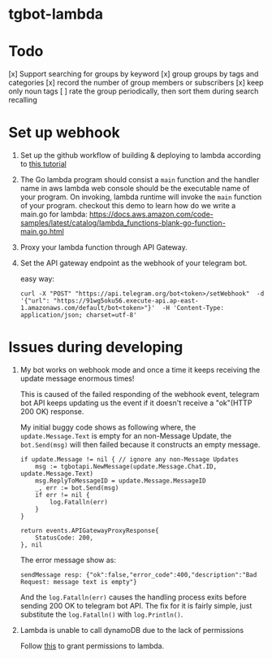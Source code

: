 # tgbot-lambda

# Todo

[x] Support searching for groups by keyword
[x] group groups by tags and categories
[x] record the number of group members or subscribers
[x] keep only noun tags
[ ] rate the group periodically, then sort them during search recalling

# Set up webhook

1. Set up the github workflow of building & deploying to lambda according to [this tutorial](https://blog.jakoblind.no/aws-lambda-github-actions/)
2. The Go lambda program should consist a `main` function and the handler name in aws lambda web console should be the executable name of your program. On invoking, lambda runtime will invoke the `main` function of your program.
   checkout this demo to learn how do we write a main.go for lambda: https://docs.aws.amazon.com/code-samples/latest/catalog/lambda_functions-blank-go-function-main.go.html
3. Proxy your lambda function through API Gateway.
4. Set the API gateway endpoint as the webhook of your telegram bot.

   easy way:
   ```
   curl -X "POST" "https://api.telegram.org/bot<token>/setWebhook"  -d '{"url": "https://91wg5oku56.execute-api.ap-east-1.amazonaws.com/default/bot<token>"}'  -H 'Content-Type: application/json; charset=utf-8'
   ```

# Issues during developing

1. My bot works on webhook mode and once a time it keeps receiving the update message enormous times!

   This is caused of the failed responding of the webhook event, telegram bot API keeps updating us the event if it doesn't receive a "ok"(HTTP 200 OK) response.

    My initial buggy code shows as following where, the `update.Message.Text` is empty for an non-Message Update, the `bot.Send(msg)` will then failed because it constructs an empty message.

    ```
	if update.Message != nil { // ignore any non-Message Updates
		msg := tgbotapi.NewMessage(update.Message.Chat.ID, update.Message.Text)
		msg.ReplyToMessageID = update.Message.MessageID
		_, err := bot.Send(msg)
		if err != nil {
			log.Fatalln(err)
		}
	}

	return events.APIGatewayProxyResponse{
		StatusCode: 200,
	}, nil
    ```

    The error message show as:

    ```
    sendMessage resp: {"ok":false,"error_code":400,"description":"Bad Request: message text is empty"}
    ```
    And the `log.Fatalln(err)` causes the handling process exits before sending 200 OK to telegram bot API. The fix for it is fairly simple, just substitute the `log.Fatalln()` with `log.Println()`.

2. Lambda is unable to call dynamoDB due to the lack of permissions

   Follow [this](https://docs.aws.amazon.com/IAM/latest/UserGuide/reference_policies_examples_lambda-access-dynamodb.html) to grant permissions to lambda.
